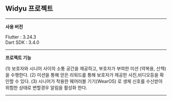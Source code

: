 ## Widyu 프로젝트
-----

**사용 버전**

Flutter : 3.24.3  
Dart SDK : 3.4.0

----

**프로젝트 기능**

(1) 보호자와 시니어 사이의 소통 공간을 제공하고, 부호자가 부여한 미션 (약복용, 산책) 을 수행한다.
(2) 미션을 통해 얻은 리워드를 통해 보호자가 제공한 사진,비디오등을 확인할 수 있다.
(3) 시니어가 착용한 웨어러블 기기(WearOS) 로 생체 신호를 수신받아 위험한 상태로 변할경우 알림을 활성화 한다.


----




